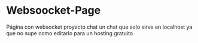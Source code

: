 # Websoocket-Page
Página con websocket proyecto chat
un chat que solo sirve en localhost ya que no supe como editarlo para un hosting gratuito

